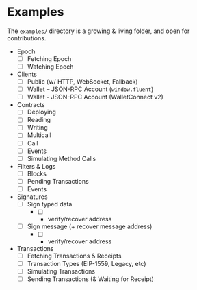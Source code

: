 # Examples

The `examples/` directory is a growing & living folder, and open for contributions.


- Epoch
  - [ ] Fetching Epoch
  - [ ] Watching Epoch
- Clients
  - [ ] Public (w/ HTTP, WebSocket, Fallback)
  - [ ] Wallet – JSON-RPC Account (`window.fluent`)
  - [ ] Wallet - JSON-RPC Account (WalletConnect v2)
- Contracts
  - [ ] Deploying
  - [ ] Reading
  - [ ] Writing
  - [ ] Multicall
  - [ ] Call
  - [ ] Events
  - [ ] Simulating Method Calls
- Filters & Logs
  - [ ] Blocks
  - [ ] Pending Transactions
  - [ ] Events
- Signatures
  - [ ] Sign typed data
    - [ ] + verify/recover address
  - [ ] Sign message (+ recover message address)
    - [ ] + verify/recover address
- Transactions
  - [ ] Fetching Transactions & Receipts
  - [ ] Transaction Types (EIP-1559, Legacy, etc)
  - [ ] Simulating Transactions
  - [ ] Sending Transactions (& Waiting for Receipt)
